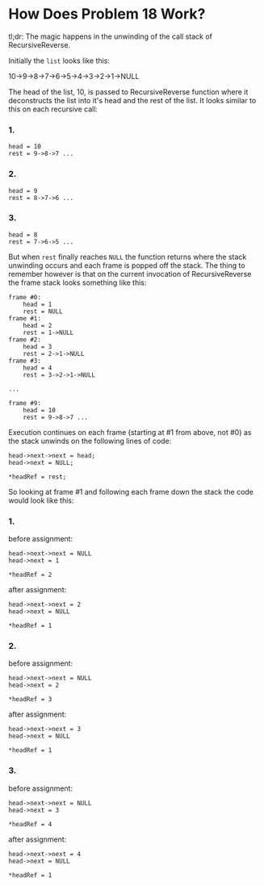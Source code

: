# How Does Problem 18 Work?

tl;dr: The magic happens in the unwinding of the call stack of RecursiveReverse.

Initially the `list` looks like this:

10->9->8->7->6->5->4->3->2->1->NULL

The head of the list, 10, is passed to RecursiveReverse function where it
deconstructs the list into it's head and the rest of the list. It looks similar
to this on each recursive call:

### 1.
```
head = 10
rest = 9->8->7 ...
```

### 2.
```
head = 9
rest = 8->7->6 ...
```

### 3.
```
head = 8
rest = 7->6->5 ...
```


But when `rest` finally reaches `NULL` the function returns where the stack
unwinding occurs and each frame is popped off the stack. The thing to
remember however is that on the current invocation of RecursiveReverse the
frame stack looks something like this:

```
frame #0:
    head = 1
    rest = NULL
frame #1:
    head = 2
    rest = 1->NULL
frame #2:
    head = 3
    rest = 2->1->NULL 
frame #3:
    head = 4
    rest = 3->2->1->NULL

...

frame #9:
    head = 10
    rest = 9->8->7 ...
```

Execution continues on each frame (starting at #1 from above, not #0) as the
stack unwinds on the following lines of code:

```
head->next->next = head;
head->next = NULL;

*headRef = rest;
```

So looking at frame #1 and following each frame down the stack the code would
look like this:

### 1.
before assignment:
```
head->next->next = NULL 
head->next = 1 

*headRef = 2 

```

after assignment:
```
head->next->next = 2 
head->next = NULL 

*headRef = 1 

```

### 2. 
before assignment:
```
head->next->next = NULL 
head->next = 2 

*headRef = 3 

```

after assignment:
```
head->next->next = 3 
head->next = NULL 

*headRef = 1 

```

### 3.
before assignment:
```
head->next->next = NULL 
head->next = 3 

*headRef = 4 

```

after assignment:
```
head->next->next = 4 
head->next = NULL 

*headRef = 1 

```


